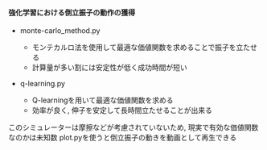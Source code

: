 #### 強化学習における倒立振子の動作の獲得
* monte-carlo_method.py
    * モンテカルロ法を使用して最適な価値関数を求めることで振子を立たせる
    * 計算量が多い割には安定性が低く成功時間が短い

* q-learning.py
    * Q-learningを用いて最適な価値関数を求める
    * 効率が良く, 伸子を安定して長時間立たせることが出来る

このシミュレーターは摩擦などが考慮されていないため, 現実で有効な価値関数なのかは未知数
plot.pyを使うと倒立振子の動きを動画として再生できる

